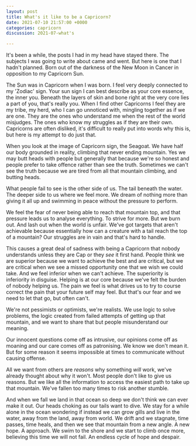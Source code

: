 ```yaml
---
layout: post
title: What's it like to be a Capricorn?
date: 2021-07-10 21:57:00 +0000
categories: capricorn
discussion: 2021-07-what's

---
```

It's been a while, the posts I had in my head have stayed there. The subjects I was going to write about came and went. But here is one that I hadn't planned. Born out of the darkness of the New Moon in Cancer in opposition to my Capricorn Sun.

The Sun was in Capricorn when I was born. I feel very deeply connected to my 'Zodiac' sign. Your sun sign I can best describe as your core essence, the inner you. Beneath the layers of skin and bone right at the very core lies a part of you, that's really you. When I find other Capricorns I feel they are my tribe, my herd, who I can go unnoticed with, mingling together as if we are one. They are the ones who understand me when the rest of the world misjudges. The ones who know my struggles as if they are their own. Capricorns are often disliked, it's difficult to really put into words why this is, but here is my attempt to do just that.

When you look at the image of Capricorn sign, the Seagoat. We have half our body grounded in reality, climbing that never ending mountain. Yes we may butt heads with people but generally that because we're so honest and people prefer to take offence rather than see the truth. Sometimes we can't see the truth because we are tired from all that mountain climbing, and butting heads.

What people fail to see is the other side of us. The tail beneath the water. The deeper side to us where we feel more. We dream of nothing more than giving it all up and swimming in peace without the pressure to perform.

We feel the fear of never being able to reach that mountain top, and that pressure leads us to analyse everything. To strive for more. But we burn out. And lash out when the world is unfair. We've got targets that aren't achievable because essentially how can a creature with a tail reach the top of a mountain? Our struggles are in vain and that's hard to handle.

This causes a great deal of sadness with being a Capricorn that nobody understands unless they are Cap or they _see_ it first hand. People think we are superior because we want to achieve the best and are critical, but we are critical when we see a missed opportunity one that we wish we could take. And we feel inferior when we can't achieve. The superiority is inferiority in disguise. Helping is at our core because we've felt the burden of nobody helping us. The pain we feel is what drives us to try to course correct the pain that your future self may feel. But that's our fear and we need to let that go, but often can't.

We're not pessimists or optimists, we're realists. We use logic to solve problems, the logic created from failed attempts of getting up that mountain, and we want to share that but people misunderstand our meaning.

Our innocent questions come off as intrusive, our opinions come off as moaning and our care comes off as patronising. We know we don't mean it. But for some reason it seems impossible at times to communicate without causing offense.

All we want from others are _reasons_ why something _will_ work, we've already thought about why it won't. Most people don't like to give us reasons. But we like all the information to access the easiest path to take up that mountain. We've fallen too many times to risk another stumble.

And when we fall we land in that ocean so deep we don't think we can ever make it out. Our heads choking as our tails want to dive. We stay for a while alone in the ocean wondering if instead we can grow gills and live in the water, away from the land, away from world. We drift and we stagnate, time passes, time heals, and then we see that mountain from a new angle. A new hope. A approach. We swim to the shore and we start to climb once more, believing this time we will not fail. An endless cycle of hope and despair.